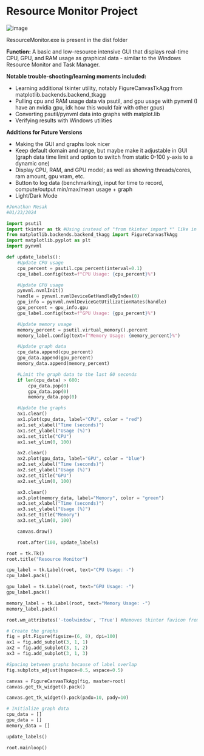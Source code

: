 # Resource Monitor Project
![image](https://github.com/Jmesak/Personal-Projects/assets/33903604/d3ccac96-2870-49a0-a826-1be23936a021)

ResourceMonitor.exe is present in the dist folder

**Function:**
A basic and low-resource intensive GUI that displays real-time CPU, GPU, and RAM usage as graphical data - similar to the Windows Resource Monitor and Task Manager.

**Notable trouble-shooting/learning moments included:**
- Learning additional tkinter utility, notably FigureCanvasTkAgg from matplotlib.backends.backend_tkagg
- Pulling cpu and RAM usage data via psutil, and gpu usage with pynvml (I have an nvidia gpu, idk how this would fair with other gpus)
- Converting psutil/pynvml data into graphs with matplot.lib
- Verifying results with Windows utilities

**Additions for Future Versions**
- Making the GUI and graphs look nicer
- Keep default domain and range, but maybe make it adjustable in GUI (graph data time limit and option to switch from static 0-100 y-axis to a dynamic one)
- Display CPU, RAM, and GPU model; as well as showing threads/cores, ram amount, gpu vram, etc.
- Button to log data (benchmarking), input for time to record, compute/output min/max/mean usage + graph
- Light/Dark Mode

```python
#Jonathan Mesak
#01/23/2024

import psutil
import tkinter as tk #Using instead of "from tkinter import *" like in password_gen.py because multiple modules are being used
from matplotlib.backends.backend_tkagg import FigureCanvasTkAgg
import matplotlib.pyplot as plt
import pynvml

def update_labels():
    #Update CPU usage
    cpu_percent = psutil.cpu_percent(interval=0.1)
    cpu_label.config(text=f"CPU Usage: {cpu_percent}%")

    #Update GPU usage
    pynvml.nvmlInit()
    handle = pynvml.nvmlDeviceGetHandleByIndex(0)
    gpu_info = pynvml.nvmlDeviceGetUtilizationRates(handle)
    gpu_percent = gpu_info.gpu
    gpu_label.config(text=f"GPU Usage: {gpu_percent}%")

    #Update memory usage
    memory_percent = psutil.virtual_memory().percent
    memory_label.config(text=f"Memory Usage: {memory_percent}%")

    #Update graph data
    cpu_data.append(cpu_percent)
    gpu_data.append(gpu_percent)
    memory_data.append(memory_percent)

    #Limit the graph data to the last 60 seconds
    if len(cpu_data) > 600:
        cpu_data.pop(0)
        gpu_data.pop(0)
        memory_data.pop(0)

    #Update the graphs
    ax1.clear()
    ax1.plot(cpu_data, label="CPU", color = "red")
    ax1.set_xlabel("Time (seconds)")
    ax1.set_ylabel("Usage (%)")
    ax1.set_title("CPU")
    ax1.set_ylim(0, 100)

    ax2.clear()
    ax2.plot(gpu_data, label="GPU", color = "blue")
    ax2.set_xlabel("Time (seconds)")
    ax2.set_ylabel("Usage (%)")
    ax2.set_title("GPU")
    ax2.set_ylim(0, 100)

    ax3.clear()
    ax3.plot(memory_data, label="Memory", color = "green")
    ax3.set_xlabel("Time (seconds)")
    ax3.set_ylabel("Usage (%)")
    ax3.set_title("Memory")
    ax3.set_ylim(0, 100)

    canvas.draw()

    root.after(100, update_labels)

root = tk.Tk()
root.title("Resource Monitor")

cpu_label = tk.Label(root, text="CPU Usage: -")
cpu_label.pack()

gpu_label = tk.Label(root, text="GPU Usage: -")
gpu_label.pack()

memory_label = tk.Label(root, text="Memory Usage: -")
memory_label.pack()

root.wm_attributes('-toolwindow', 'True') #Removes tkinter favicon from top bar

# Create the graphs
fig = plt.Figure(figsize=(6, 8), dpi=100)
ax1 = fig.add_subplot(3, 1, 1)
ax2 = fig.add_subplot(3, 1, 2)
ax3 = fig.add_subplot(3, 1, 3)

#Spacing between graphs because of label overlap
fig.subplots_adjust(hspace=0.5, wspace=0.5)

canvas = FigureCanvasTkAgg(fig, master=root)
canvas.get_tk_widget().pack()

canvas.get_tk_widget().pack(padx=10, pady=10)

# Initialize graph data
cpu_data = []
gpu_data = []
memory_data = []

update_labels()

root.mainloop()
```
